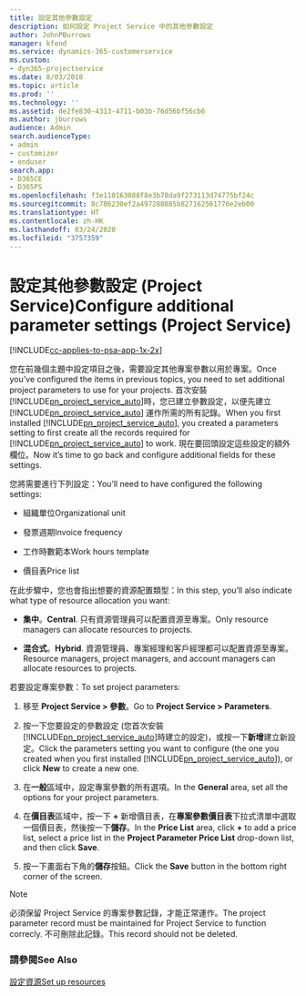 ```yaml
---
title: 設定其他參數設定
description: 如何設定 Project Service 中的其他參數設定
author: JohnPBurrows
manager: kfend
ms.service: dynamics-365-customerservice
ms.custom:
- dyn365-projectservice
ms.date: 8/03/2018
ms.topic: article
ms.prod: ''
ms.technology: ''
ms.assetid: de2fe830-4313-4711-b03b-76d56bf56cb6
ms.author: jburrows
audience: Admin
search.audienceType:
- admin
- customizer
- enduser
search.app:
- D365CE
- D365PS
ms.openlocfilehash: f3e110163088f8e3b78da9f273113d74775bf24c
ms.sourcegitcommit: 8c786230ef2a497280885b827162561776e2eb00
ms.translationtype: HT
ms.contentlocale: zh-HK
ms.lasthandoff: 03/24/2020
ms.locfileid: "3757359"
---
```

# <a name="configure-additional-parameter-settings-project-service"></a><span data-ttu-id="2f7ff-103">設定其他參數設定 (Project Service)</span><span class="sxs-lookup"><span data-stu-id="2f7ff-103">Configure additional parameter settings (Project Service)</span></span>

[!INCLUDE[cc-applies-to-psa-app-1x-2x](../includes/cc-applies-to-psa-app-1x-2x.md)]

<span data-ttu-id="2f7ff-104">您在前幾個主題中設定項目之後，需要設定其他專案參數以用於專案。</span><span class="sxs-lookup"><span data-stu-id="2f7ff-104">Once you’ve configured the items in previous topics, you need to set additional project parameters to use for your projects.</span></span> <span data-ttu-id="2f7ff-105">首次安裝 [!INCLUDE[pn_project_service_auto](../includes/pn-project-service-auto.md)]時，您已建立參數設定，以便先建立 [!INCLUDE[pn_project_service_auto](../includes/pn-project-service-auto.md)] 運作所需的所有記錄。</span><span class="sxs-lookup"><span data-stu-id="2f7ff-105">When you first installed [!INCLUDE[pn_project_service_auto](../includes/pn-project-service-auto.md)], you created a parameters setting to first create all the records required for [!INCLUDE[pn_project_service_auto](../includes/pn-project-service-auto.md)] to work.</span></span> <span data-ttu-id="2f7ff-106">現在要回頭設定這些設定的額外欄位。</span><span class="sxs-lookup"><span data-stu-id="2f7ff-106">Now it’s time to go back and configure additional fields for these settings.</span></span>  
  
 <span data-ttu-id="2f7ff-107">您將需要進行下列設定：</span><span class="sxs-lookup"><span data-stu-id="2f7ff-107">You’ll need to have configured the following settings:</span></span>  
  
-   <span data-ttu-id="2f7ff-108">組織單位</span><span class="sxs-lookup"><span data-stu-id="2f7ff-108">Organizational unit</span></span>  
  
-   <span data-ttu-id="2f7ff-109">發票週期</span><span class="sxs-lookup"><span data-stu-id="2f7ff-109">Invoice frequency</span></span>  
  
-   <span data-ttu-id="2f7ff-110">工作時數範本</span><span class="sxs-lookup"><span data-stu-id="2f7ff-110">Work hours template</span></span>  
  
-   <span data-ttu-id="2f7ff-111">價目表</span><span class="sxs-lookup"><span data-stu-id="2f7ff-111">Price list</span></span>  
 
<span data-ttu-id="2f7ff-112">在此步驟中，您也會指出想要的資源配置類型：</span><span class="sxs-lookup"><span data-stu-id="2f7ff-112">In this step, you’ll also indicate what type of resource allocation you want:</span></span>  
  
- <span data-ttu-id="2f7ff-113">**集中**。</span><span class="sxs-lookup"><span data-stu-id="2f7ff-113">**Central**.</span></span> <span data-ttu-id="2f7ff-114">只有資源管理員可以配置資源至專案。</span><span class="sxs-lookup"><span data-stu-id="2f7ff-114">Only resource managers can allocate resources to projects.</span></span>  
  
- <span data-ttu-id="2f7ff-115">**混合式**。</span><span class="sxs-lookup"><span data-stu-id="2f7ff-115">**Hybrid**.</span></span> <span data-ttu-id="2f7ff-116">資源管理員、專案經理和客戶經理都可以配置資源至專案。</span><span class="sxs-lookup"><span data-stu-id="2f7ff-116">Resource managers, project managers, and account managers can allocate resources to projects.</span></span>  
  
 
<span data-ttu-id="2f7ff-117">若要設定專案參數：</span><span class="sxs-lookup"><span data-stu-id="2f7ff-117">To set project parameters:</span></span>  
  
1. <span data-ttu-id="2f7ff-118">移至 **Project Service > 參數**。</span><span class="sxs-lookup"><span data-stu-id="2f7ff-118">Go to **Project Service > Parameters**.</span></span>  
  
2. <span data-ttu-id="2f7ff-119">按一下您要設定的參數設定 (您首次安裝 [!INCLUDE[pn_project_service_auto](../includes/pn-project-service-auto.md)]時建立的設定)，或按一下**新增**建立新設定。</span><span class="sxs-lookup"><span data-stu-id="2f7ff-119">Click the parameters setting you want to configure (the one you created when you first installed [!INCLUDE[pn_project_service_auto](../includes/pn-project-service-auto.md)]), or click **New** to create a new one.</span></span>  
  
3. <span data-ttu-id="2f7ff-120">在**一般**區域中，設定專案參數的所有選項。</span><span class="sxs-lookup"><span data-stu-id="2f7ff-120">In the **General** area, set all the options for your project parameters.</span></span>  
  
4. <span data-ttu-id="2f7ff-121">在**價目表**區域中，按一下 **+** 新增價目表，在**專案參數價目表**下拉式清單中選取一個價目表，然後按一下**儲存**。</span><span class="sxs-lookup"><span data-stu-id="2f7ff-121">In the **Price List** area, click **+** to add a price list, select a price list in the **Project Parameter Price List** drop-down list, and then click **Save**.</span></span>  
  
5. <span data-ttu-id="2f7ff-122">按一下畫面右下角的**儲存**按鈕。</span><span class="sxs-lookup"><span data-stu-id="2f7ff-122">Click the **Save** button in the bottom right corner of the screen.</span></span>  

> [!NOTE]
> <span data-ttu-id="2f7ff-123">必須保留 Project Service 的專案參數記錄，才能正常運作。</span><span class="sxs-lookup"><span data-stu-id="2f7ff-123">The project parameter record must be maintained for Project Service to function correcly.</span></span> <span data-ttu-id="2f7ff-124">不可刪除此記錄。</span><span class="sxs-lookup"><span data-stu-id="2f7ff-124">This record should not be deleted.</span></span>

### <a name="see-also"></a><span data-ttu-id="2f7ff-125">請參閱</span><span class="sxs-lookup"><span data-stu-id="2f7ff-125">See Also</span></span>  
 [<span data-ttu-id="2f7ff-126">設定資源</span><span class="sxs-lookup"><span data-stu-id="2f7ff-126">Set up resources</span></span>](../project-service/set-up-resources.md)
